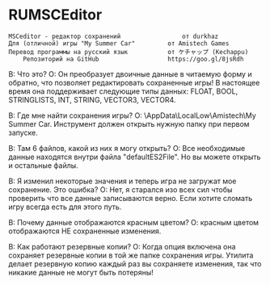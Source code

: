 # RUMSCEditor

	MSCeditor - редактор сохранений				 	от durkhaz
	Для (отличной) игры "My Summer Car"	     	от Amistech Games 
	Перевод программы на русский язык			от ケチャップ (Kechappu)
		Репозиторий на GitHub					https://goo.gl/8jsRdh
		
	
В: Что это?
О: Он преобразует двоичные данные в читаемую форму и обратно, что позволяет редактировать сохраненные игры!
В настоящее время она поддерживает следующие типы данных: FLOAT, BOOL, STRINGLISTS, INT, STRING, VECTOR3, VECTOR4.  

В: Где мне найти сохранения игры?
О: \AppData\LocalLow\Amistech\My Summer Car\. Инструмент должен открыть нужную папку при первом запуске.

В: Там  6 файлов, какой из них я могу открыть?
О: Все необходимые данные находятся внутри файла "defaultES2File". Но вы можете открыть и остальные файлы.

В: Я изменил некоторые значения и теперь игра не загружат мое сохранение. Это ошибка?
О: Нет, я старался изо всех сил чтобы проверить что все данные записываются верно. Если хотите сломать игру всегда есть для этого путь.

В: Почему данные отображаются красным цветом?
О: красным цветом отображаются НЕ сохраненные изменения.

В: Как работают резервные копии?
О: Когда опция включена она сохраняет резервные копии в той же папке сохранения игры. Утилита делает резервную копию каждый раз вы сохраняете изменения, так что никакие данные не могут быть потеряны!
